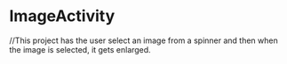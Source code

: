 # ImageActivity
//This project has the user select an image from a spinner and then when the image is selected, it gets enlarged.

